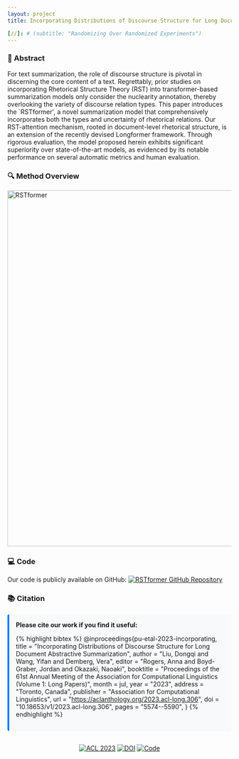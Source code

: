```yaml
---
layout: project
title: Incorporating Distributions of Discourse Structure for Long Document Abstractive Summarization

[//]: # (subtitle: "Randomizing Over Randomized Experiments")
---
```


<script src="https://cdn.mathjax.org/mathjax/latest/MathJax.js?config=TeX-AMS-MML_HTMLorMML" type="text/javascript"></script>

### 📄 Abstract

For text summarization, the role of discourse structure is pivotal in discerning the core content of a text. Regrettably, prior studies on incorporating Rhetorical Structure Theory (RST) into transformer-based summarization models only consider the nuclearity annotation, thereby overlooking the variety of discourse relation types. This paper introduces the `RSTformer', a novel summarization model that comprehensively incorporates both the types and uncertainty of rhetorical relations. Our RST-attention mechanism, rooted in document-level rhetorical structure, is an extension of the recently devised Longformer framework. Through rigorous evaluation, the model proposed herein exhibits significant superiority over state-of-the-art models, as evidenced by its notable performance on several automatic metrics and human evaluation.

### 🔍 Method Overview

<div style="display: flex; justify-content: center;">
    <img src="../assets/publications/ACL2023/RSTformer.png" alt="RSTformer" style="max-width:100%; width:800px;">
</div>

### 💻 Code

Our code is publicly available on GitHub: [<img src="https://img.shields.io/badge/GitHub-RSTformer-blue?logo=github" alt="RSTformer GitHub Repository">](https://github.com/dongqi-me/RSTformer)

### 📚 Citation

<div class="citation-container" style="background-color: #f8f9fa; border-left: 4px solid #007bff; padding: 15px; border-radius: 4px; margin: 20px 0;">
<strong>Please cite our work if you find it useful:</strong>

{% highlight bibtex %}
@inproceedings{pu-etal-2023-incorporating,
    title = "Incorporating Distributions of Discourse Structure for Long Document Abstractive Summarization",
    author = "Liu, Dongqi  and
      Wang, Yifan  and
      Demberg, Vera",
    editor = "Rogers, Anna  and
      Boyd-Graber, Jordan  and
      Okazaki, Naoaki",
    booktitle = "Proceedings of the 61st Annual Meeting of the Association for Computational Linguistics (Volume 1: Long Papers)",
    month = jul,
    year = "2023",
    address = "Toronto, Canada",
    publisher = "Association for Computational Linguistics",
    url = "https://aclanthology.org/2023.acl-long.306",
    doi = "10.18653/v1/2023.acl-long.306",
    pages = "5574--5590",
}
{% endhighlight %}
</div>

<div style="text-align: center; margin-top: 30px;">
    <a href="https://aclanthology.org/2023.acl-long.306" target="_blank"><img src="https://img.shields.io/badge/ACL-2023-blue" alt="ACL 2023"></a>
    <a href="https://doi.org/10.18653/v1/2023.acl-long.306" target="_blank"><img src="https://img.shields.io/badge/DOI-10.18653%2Fv1%2F2023.acl--long.306-orange" alt="DOI"></a>
    <a href="https://github.com/dongqi-me/RSTformer" target="_blank"><img src="https://img.shields.io/badge/Code-Available-green?logo=github" alt="Code"></a>
</div>
